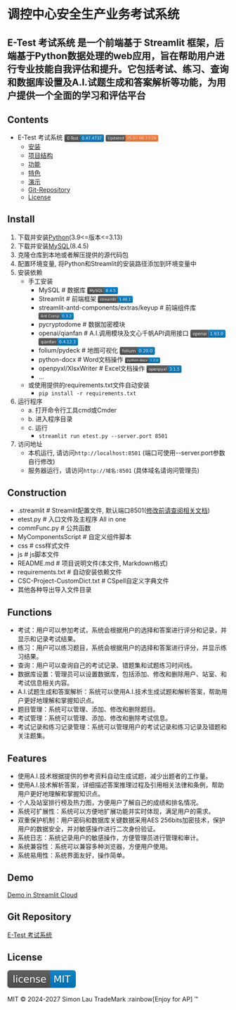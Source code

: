 # 调控中心安全生产业务考试系统

## E-Test 考试系统 是一个前端基于 Streamlit 框架，后端基于Python数据处理的web应用，旨在帮助用户进行专业技能自我评估和提升。它包括考试、练习、查询和数据库设置及A.I.试题生成和答案解析等功能，为用户提供一个全面的学习和评估平台

## Contents

- E-Test 考试系统
    <img src="./Images/badges/E-Test-badge.svg" alt="Badge" width="90" height="auto" style="vertical-align: middle;">
    <img src="./Images/badges/E-Test-lm-badge.svg" alt="Badge" width="120" height="auto" style="vertical-align: middle;">
  - [安装](#install)
  - [项目结构](#construction)
  - [功能](#functions)
  - [特色](#features)
  - [演示](#demo)
  - [Git-Repository](#git-repository)
  - [License](#license)

## Install

1. 下载并安装[Python](https://www.python.org/)(3.9<=版本<=3.13)
2. 下载并安装[MySQL](https://dev.mysql.com/downloads/mysql/)(8.4.5)
3. 克隆仓库到本地或者解压提供的源代码包
4. 配置环境变量, 将Python和Streamlit的安装路径添加到环境变量中
5. 安装依赖
    - 手工安装
      - MySQL # 数据库
        <img src="./Images/badges/MySQL-badge.svg" alt="Badge" width="70" height="auto" style="vertical-align: middle;">
      - Streamlit # 前端框架
        <img src="./Images/badges/streamlit-badge.svg" alt="Badge" width="80" height="auto" style="vertical-align: middle;">
      - streamlit-antd-components/extras/keyup # 前端组件库
        <img src="./Images/badges/streamlit_antd_components-badge.svg" alt="Badge" width="80" height="auto" style="vertical-align: middle;">
      - pycryptodome # 数据加密模块
      - openai/qianfan # A.I.调用模块及文心千帆API调用接口
        <img src="./Images/badges/openai-badge.svg" alt="Badge" width="80" height="auto" style="vertical-align: middle;">
        <img src="./Images/badges/qianfan-badge.svg" alt="Badge" width="90" height="auto" style="vertical-align: middle;">
      - folium/pydeck # 地图可视化
        <img src="./Images/badges/folium-badge.svg" alt="Badge" width="80" height="auto" style="vertical-align: middle;">
      - python-docx # Word文档操作
        <img src="./Images/badges/python-docx-badge.svg" alt="Badge" width="80" height="auto" style="vertical-align: middle;">
      - openpyxl/XlsxWriter # Excel文档操作
        <img src="./Images/badges/openpyxl-badge.svg" alt="Badge" width="80" height="auto" style="vertical-align: middle;">
      - ...
    - 或使用提供的requirements.txt文件自动安装
      - `pip install -r requirements.txt`
6. 运行程序
    - a. 打开命令行工具cmd或Cmder
    - b. 进入程序目录
    - c. 运行
      - `streamlit run etest.py --server.port 8501`
7. 访问地址
    - 本机运行, 请访问`http://localhost:8501` (端口可使用--server.port参数自行修改)
    - 服务器运行，请访问`http://域名:8501` (具体域名请询问管理员)

## Construction

- .streamlit # Streamlit配置文件, 默认端口8501([修改前请查阅相关文档](https://docs.streamlit.io/develop/api-reference/configuration/config.toml))
- etest.py # 入口文件及主程序 All in one
- commFunc.py # 公共函数
- MyComponentsScript # 自定义组件脚本
- css # css样式文件
- js # js脚本文件
- README.md # 项目说明文件(本文件, Markdown格式)
- requirements.txt # 自动安装依赖文件
- CSC-Project-CustomDict.txt # CSpell自定义字典文件
- 其他各种导出导入文件目录

## Functions

- 考试：用户可以参加考试，系统会根据用户的选择和答案进行评分和记录，并显示和记录考试结果。
- 练习：用户可以练习题目，系统会根据用户的选择和答案进行评分，并显示练习结果。
- 查询：用户可以查询自己的考试记录、错题集和试题练习时间线。
- 数据库设置：管理员可以设置数据库，包括添加、修改和删除用户、站室、和考试信息相关内容。
- A.I.试题生成和答案解析：系统可以使用A.I.技术生成试题和解析答案，帮助用户更好地理解和掌握知识点。
- 题目管理：系统可以管理、添加、修改和删除题目。
- 考试管理：系统可以管理、添加、修改和删除考试信息。
- 考试记录和练习记录管理：系统可以管理用户的考试记录和练习记录及错题和关注题集。

## Features

- 使用A.I.技术根据提供的参考资料自动生成试题，减少出题者的工作量。
- 使用A.I.技术解析答案，详细描述答案推理过程及引用相关法律和条例，帮助用户更好地理解和掌握知识点。
- 个人及站室排行榜及热力图，方便用户了解自己的成绩和排名情况。
- 系统可扩展性：系统可以方便地扩展功能并实时体现，满足用户的需求。
- 双重保护机制：用户密码和数据库关键数据采用AES 256bits加密技术，保护用户的数据安全，并对敏感操作进行二次身份验证。
- 系统日志：系统记录用户的敏感操作，方便管理员进行管理和审计。
- 系统兼容性：系统可以兼容多种浏览器，方便用户使用。
- 系统易用性：系统界面友好，操作简单。

## Demo

[Demo in Streamlit Cloud](https://etest-app-simonpek88.streamlit.app/)

## Git Repository

[E-Test 考试系统](https://github.com/simonpek88/ETest-SQLite.git)

## License

<img src="./Images/badges/license-badge.svg">

MIT © 2024-2027 Simon Lau TradeMark :rainbow[Enjoy for AP] ™
